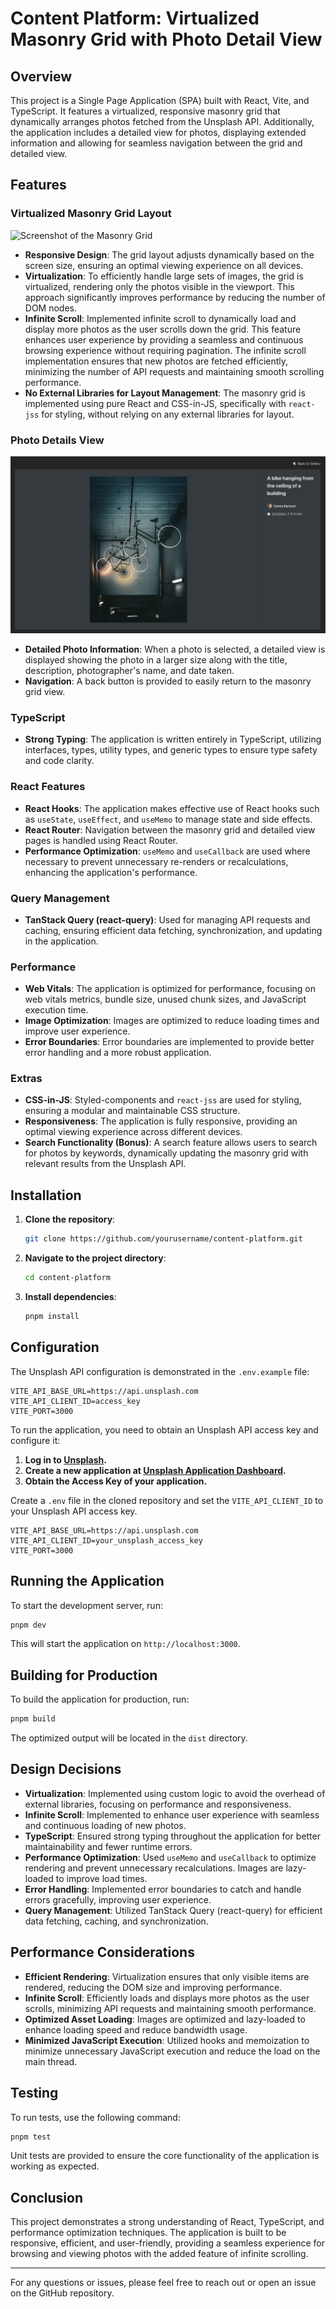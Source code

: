 # Content Platform: Virtualized Masonry Grid with Photo Detail View

## Overview

This project is a Single Page Application (SPA) built with React, Vite, and TypeScript. It features a virtualized, responsive masonry grid that dynamically arranges photos fetched from the Unsplash API. Additionally, the application includes a detailed view for photos, displaying extended information and allowing for seamless navigation between the grid and detailed view.

## Features

### Virtualized Masonry Grid Layout

![Screenshot of the Masonry Grid](public/masonry-grid.png)

- **Responsive Design**: The grid layout adjusts dynamically based on the screen size, ensuring an optimal viewing experience on all devices.
- **Virtualization**: To efficiently handle large sets of images, the grid is virtualized, rendering only the photos visible in the viewport. This approach significantly improves performance by reducing the number of DOM nodes.
- **Infinite Scroll**: Implemented infinite scroll to dynamically load and display more photos as the user scrolls down the grid. This feature enhances user experience by providing a seamless and continuous browsing experience without requiring pagination. The infinite scroll implementation ensures that new photos are fetched efficiently, minimizing the number of API requests and maintaining smooth scrolling performance.
- **No External Libraries for Layout Management**: The masonry grid is implemented using pure React and CSS-in-JS, specifically with `react-jss` for styling, without relying on any external libraries for layout.

### Photo Details View

![Screenshot of Photo Detail View](public/photo-view.png)

- **Detailed Photo Information**: When a photo is selected, a detailed view is displayed showing the photo in a larger size along with the title, description, photographer's name, and date taken.
- **Navigation**: A back button is provided to easily return to the masonry grid view.

### TypeScript

- **Strong Typing**: The application is written entirely in TypeScript, utilizing interfaces, types, utility types, and generic types to ensure type safety and code clarity.

### React Features

- **React Hooks**: The application makes effective use of React hooks such as `useState`, `useEffect`, and `useMemo` to manage state and side effects.
- **React Router**: Navigation between the masonry grid and detailed view pages is handled using React Router.
- **Performance Optimization**: `useMemo` and `useCallback` are used where necessary to prevent unnecessary re-renders or recalculations, enhancing the application's performance.

### Query Management

- **TanStack Query (react-query)**: Used for managing API requests and caching, ensuring efficient data fetching, synchronization, and updating in the application.

### Performance

- **Web Vitals**: The application is optimized for performance, focusing on web vitals metrics, bundle size, unused chunk sizes, and JavaScript execution time.
- **Image Optimization**: Images are optimized to reduce loading times and improve user experience.
- **Error Boundaries**: Error boundaries are implemented to provide better error handling and a more robust application.

### Extras

- **CSS-in-JS**: Styled-components and `react-jss` are used for styling, ensuring a modular and maintainable CSS structure.
- **Responsiveness**: The application is fully responsive, providing an optimal viewing experience across different devices.
- **Search Functionality (Bonus)**: A search feature allows users to search for photos by keywords, dynamically updating the masonry grid with relevant results from the Unsplash API.


## Installation

1. **Clone the repository**:
   ```bash
   git clone https://github.com/yourusername/content-platform.git
   ```
   
2. **Navigate to the project directory**:
   ```bash
   cd content-platform
   ```
   
3. **Install dependencies**:
   ```bash
   pnpm install
   ```


## Configuration

The Unsplash API configuration is demonstrated in the `.env.example` file:

```.env.example
VITE_API_BASE_URL=https://api.unsplash.com
VITE_API_CLIENT_ID=access_key
VITE_PORT=3000
```

To run the application, you need to obtain an Unsplash API access key and configure it:

1. **Log in to [Unsplash](https://unsplash.com/).**
2. **Create a new application at [Unsplash Application Dashboard](https://unsplash.com/oauth/applications).**
3. **Obtain the Access Key of your application.**

Create a `.env` file in the cloned repository and set the `VITE_API_CLIENT_ID` to your Unsplash API access key.

```.env
VITE_API_BASE_URL=https://api.unsplash.com
VITE_API_CLIENT_ID=your_unsplash_access_key
VITE_PORT=3000
```


## Running the Application

To start the development server, run:

```bash
pnpm dev
```

This will start the application on `http://localhost:3000`.

## Building for Production

To build the application for production, run:

```bash
pnpm build
```

The optimized output will be located in the `dist` directory.

## Design Decisions

- **Virtualization**: Implemented using custom logic to avoid the overhead of external libraries, focusing on performance and responsiveness.
- **Infinite Scroll**: Implemented to enhance user experience with seamless and continuous loading of new photos.
- **TypeScript**: Ensured strong typing throughout the application for better maintainability and fewer runtime errors.
- **Performance Optimization**: Used `useMemo` and `useCallback` to optimize rendering and prevent unnecessary recalculations. Images are lazy-loaded to improve load times.
- **Error Handling**: Implemented error boundaries to catch and handle errors gracefully, improving user experience.
- **Query Management**: Utilized TanStack Query (react-query) for efficient data fetching, caching, and synchronization.

## Performance Considerations

- **Efficient Rendering**: Virtualization ensures that only visible items are rendered, reducing the DOM size and improving performance.
- **Infinite Scroll**: Efficiently loads and displays more photos as the user scrolls, minimizing API requests and maintaining smooth performance.
- **Optimized Asset Loading**: Images are optimized and lazy-loaded to enhance loading speed and reduce bandwidth usage.
- **Minimized JavaScript Execution**: Utilized hooks and memoization to minimize unnecessary JavaScript execution and reduce the load on the main thread.

## Testing

To run tests, use the following command:

```bash
pnpm test
```

Unit tests are provided to ensure the core functionality of the application is working as expected.

## Conclusion

This project demonstrates a strong understanding of React, TypeScript, and performance optimization techniques. The application is built to be responsive, efficient, and user-friendly, providing a seamless experience for browsing and viewing photos with the added feature of infinite scrolling.

---

For any questions or issues, please feel free to reach out or open an issue on the GitHub repository.
